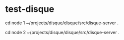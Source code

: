 # test-disque

cd node 1
~/projects/disque/disque/src/disque-server .

cd node 2
~/projects/disque/disque/src/disque-server .
